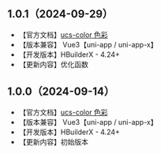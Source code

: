 ## 1.0.1（2024-09-29）
- 【官方文档】[ucs-color 色彩](https://ucs.cloudsimpler.com/library/ucs-color)
- 【版本兼容】 Vue3【uni-app / uni-app-x】
- 【开发版本】HBuilderX - 4.24+
- 【更新内容】优化函数
## 1.0.0（2024-09-14）
- 【官方文档】[ucs-color 色彩](https://ucs.cloudsimpler.com/library/ucs-color)
- 【版本兼容】 Vue3【uni-app / uni-app-x】
- 【开发版本】HBuilderX - 4.24+
- 【更新内容】初始版本
